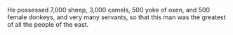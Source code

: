 He possessed 7,000 sheep, 3,000 camels, 500 yoke of oxen, and 500 female donkeys, and very many servants, so that this man was the greatest of all the people of the east.
